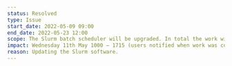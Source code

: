 ```yaml
---
status: Resolved
type: Issue
start_date: 2022-05-09 09:00
end_date: 2022-05-23 12:00
scope: The Slurm batch scheduler will be upgraded. In total the work will take around a week but user impact is expected to be limited to 6 hours when users will not be able to submit new jobs and new jobs will not start
impact: Wednesday 11th May 1000 – 1715 (users notified when work was completed) and Monday 23rd May 1000 – 1200 <br>Running jobs will not be impacted but users will not be able to submit new jobs and new jobs will not start.    
reason: Updating the Slurm software. 
---
```




